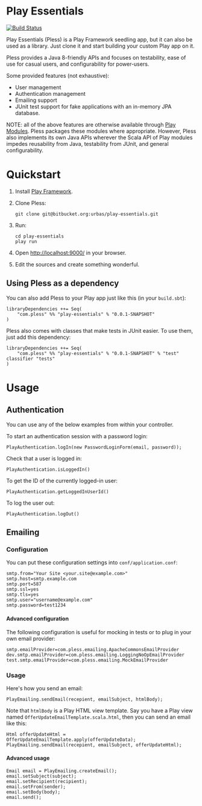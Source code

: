 # Play Essentials 

[![Build Status](https://drone.io/bitbucket.org/urbas/play-essentials/status.png)](https://drone.io/bitbucket.org/urbas/play-essentials/latest)

Play Essentials (Pless) is a Play Framework seedling app, but it can also be
used as a library. Just clone it and start building your custom Play app on it.

Pless provides a Java 8-friendly APIs and focuses on testability, ease of use
for casual users, and configurability for power-users.

Some provided features (not exhaustive):

-   User management
-   Authentication management
-   Emailing support
-   JUnit test support for fake applications with an in-memory JPA database.

NOTE: all of the above features are otherwise available
through [Play Modules](http://www.playframework.com/modules). Pless
packages these modules where appropriate. However, Pless also
implements its own Java APIs wherever the Scala API of Play modules impedes
reusability from Java, testability from JUnit, and general configurability.

# Quickstart

1.  Install [Play Framework](http://www.playframework.com/download).

2.  Clone Pless:

        git clone git@bitbucket.org:urbas/play-essentials.git

3.  Run:

        cd play-essentials
        play run

4.  Open [http://localhost:9000/](http://localhost:9000/) in your browser.

5.  Edit the sources and create something wonderful.

## Using Pless as a dependency

You can also add Pless to your Play app just like this (in your `build.sbt`):

    libraryDependencies ++= Seq(
        "com.pless" %% "play-essentials" % "0.0.1-SNAPSHOT"
    )

Pless also comes with classes that make tests in JUnit easier. To use
them, just add this dependency:

    libraryDependencies ++= Seq(
        "com.pless" %% "play-essentials" % "0.0.1-SNAPSHOT" % "test" classifier "tests"
    )

# Usage

## Authentication

You can use any of the below examples from within your controller.

To start an authentication session with a password login:

    PlayAuthentication.logIn(new PasswordLoginForm(email, password));

Check that a user is logged in:

    PlayAuthentication.isLoggedIn()

To get the ID of the currently logged-in user:

    PlayAuthentication.getLoggedInUserId()

To log the user out:

    PlayAuthentication.logOut()

## Emailing

### Configuration

You can put these configuration settings into `conf/application.conf`:

    smtp.from="Your Site <your.site@example.com>"
    smtp.host=smtp.example.com
    smtp.port=587
    smtp.ssl=yes
    smtp.tls=yes
    smtp.user="username@example.com"
    smtp.password=test1234

#### Advanced configuration

The following configuration is useful for mocking in tests or to plug in your
own email provider:

    smtp.emailProvider=com.pless.emailing.ApacheCommonsEmailProvider
    dev.smtp.emailProvider=com.pless.emailing.LoggingNoOpEmailProvider
    test.smtp.emailProvider=com.pless.emailing.MockEmailProvider

### Usage

Here's how you send an email:

    PlayEmailing.sendEmail(recepient, emailSubject, htmlBody);

Note that `htmlBody` is a Play HTML view template. Say you have a
Play view named `OfferUpdateEmailTemplate.scala.html`, then you can send an
email like this:

    Html offerUpdateHtml = OfferUpdateEmailTemplate.apply(offerUpdateData);
    PlayEmailing.sendEmail(recepient, emailSubject, offerUpdateHtml);

#### Advanced usage

    Email email = PlayEmailing.createEmail();
    email.setSubject(subject);
    email.setRecipient(recipient);
    email.setFrom(sender);
    email.setBody(body);
    email.send();
